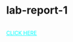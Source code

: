 # lab-report-1
</br>
<a style="color: cyan" align="center" href="https://sajjadul-islam-somon.github.io/lab-report-1/">CLICK HERE</a>
